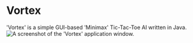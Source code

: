 # Vortex

'Vortex' is a simple GUI-based 'Minimax' Tic-Tac-Toe AI written in Java.
![A screenshot of the 'Vortex' application window.](https://i.imgur.com/rSU1Awp.png)
